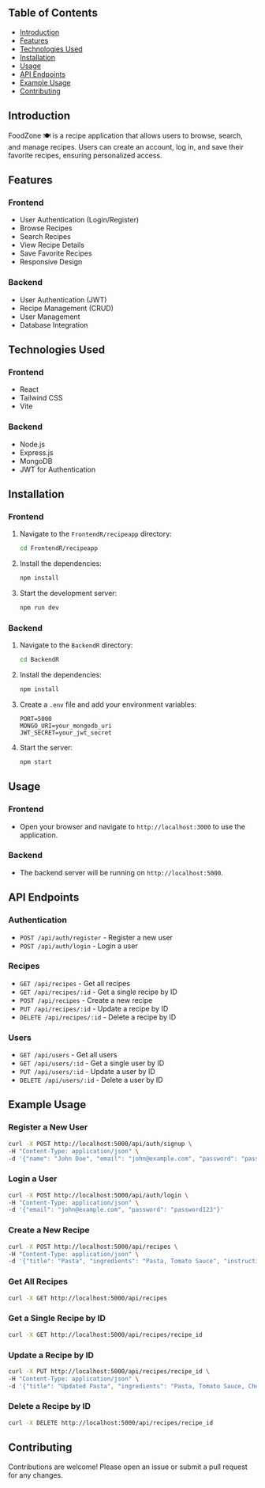 
<!-- Live Link 🍽️ : foodzone-woad.vercel.app -->

## Table of Contents
- [Introduction](#introduction)
- [Features](#features)
- [Technologies Used](#technologies-used)
- [Installation](#installation)
- [Usage](#usage)
- [API Endpoints](#api-endpoints)
- [Example Usage](#example-usage)
- [Contributing](#contributing)

## Introduction
FoodZone 🍽️ is a recipe application that allows users to browse, search, and manage recipes. Users can create an account, log in, and save their favorite recipes, ensuring personalized access.

## Features
### Frontend
- User Authentication (Login/Register)
- Browse Recipes
- Search Recipes
- View Recipe Details
- Save Favorite Recipes
- Responsive Design

### Backend
- User Authentication (JWT)
- Recipe Management (CRUD)
- User Management
- Database Integration

## Technologies Used
### Frontend
- React
- Tailwind CSS
- Vite

### Backend
- Node.js
- Express.js
- MongoDB
- JWT for Authentication

## Installation
### Frontend
1. Navigate to the `FrontendR/recipeapp` directory:
    ```sh
    cd FrontendR/recipeapp
    ```
2. Install the dependencies:
    ```sh
    npm install
    ```
3. Start the development server:
    ```sh
    npm run dev
    ```

### Backend
1. Navigate to the `BackendR` directory:
    ```sh
    cd BackendR
    ```
2. Install the dependencies:
    ```sh
    npm install
    ```
3. Create a `.env` file and add your environment variables:
    ```env
    PORT=5000
    MONGO_URI=your_mongodb_uri
    JWT_SECRET=your_jwt_secret
    ```
4. Start the server:
    ```sh
    npm start
    ```

## Usage
### Frontend
- Open your browser and navigate to `http://localhost:3000` to use the application.

### Backend
- The backend server will be running on `http://localhost:5000`.

## API Endpoints
### Authentication
- `POST /api/auth/register` - Register a new user
- `POST /api/auth/login` - Login a user

### Recipes
- `GET /api/recipes` - Get all recipes
- `GET /api/recipes/:id` - Get a single recipe by ID
- `POST /api/recipes` - Create a new recipe
- `PUT /api/recipes/:id` - Update a recipe by ID
- `DELETE /api/recipes/:id` - Delete a recipe by ID

### Users
- `GET /api/users` - Get all users
- `GET /api/users/:id` - Get a single user by ID
- `PUT /api/users/:id` - Update a user by ID
- `DELETE /api/users/:id` - Delete a user by ID

## Example Usage
### Register a New User
```sh
curl -X POST http://localhost:5000/api/auth/signup \
-H "Content-Type: application/json" \
-d '{"name": "John Doe", "email": "john@example.com", "password": "password123"}'
```

### Login a User
```sh
curl -X POST http://localhost:5000/api/auth/login \
-H "Content-Type: application/json" \
-d '{"email": "john@example.com", "password": "password123"}'
```

### Create a New Recipe
```sh
curl -X POST http://localhost:5000/api/recipes \
-H "Content-Type: application/json" \
-d '{"title": "Pasta", "ingredients": "Pasta, Tomato Sauce", "instructions": "Boil pasta, add sauce", "category": "Italian", "image": "image_url", "userId": "user_id"}'
```

### Get All Recipes
```sh
curl -X GET http://localhost:5000/api/recipes
```

### Get a Single Recipe by ID
```sh
curl -X GET http://localhost:5000/api/recipes/recipe_id
```

### Update a Recipe by ID
```sh
curl -X PUT http://localhost:5000/api/recipes/recipe_id \
-H "Content-Type: application/json" \
-d '{"title": "Updated Pasta", "ingredients": "Pasta, Tomato Sauce, Cheese", "instructions": "Boil pasta, add sauce and cheese", "category": "Italian", "image": "image_url", "userId": "user_id"}'
```

### Delete a Recipe by ID
```sh
curl -X DELETE http://localhost:5000/api/recipes/recipe_id
```

## Contributing
Contributions are welcome! Please open an issue or submit a pull request for any changes.


